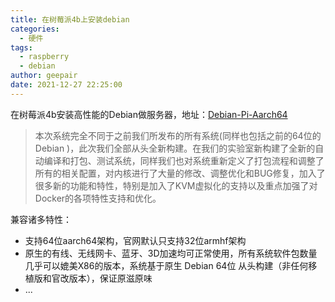```yaml
---
title: 在树莓派4b上安装debian
categories:
  - 硬件
tags:
  - raspberry
  - debian
author: geepair
date: 2021-12-27 22:25:00
---
```


在树莓派4b安装高性能的Debian做服务器，地址：[Debian-Pi-Aarch64](https://gitee.com/openfans-community/Debian-Pi-Aarch64)


<!-- more -->

> 本次系统完全不同于之前我们所发布的所有系统(同样也包括之前的64位的Debian )，此次我们全部从头全新构建。在我们的实验室新构建了全新的自动编译和打包、测试系统，同样我们也对系统重新定义了打包流程和调整了所有的相关配置，对内核进行了大量的修改、调整优化和BUG修复，加入了很多新的功能和特性，特别是加入了KVM虚拟化的支持以及重点加强了对Docker的各项特性支持和优化。

兼容诸多特性：
  - 支持64位aarch64架构，官网默认只支持32位armhf架构
  - 原生的有线、无线网卡、蓝牙、3D加速均可正常使用，所有系统软件包数量几乎可以媲美X86的版本，系统基于原生 Debian 64位 从头构建（非任何移植版和官改版本），保证原滋原味
  - ...